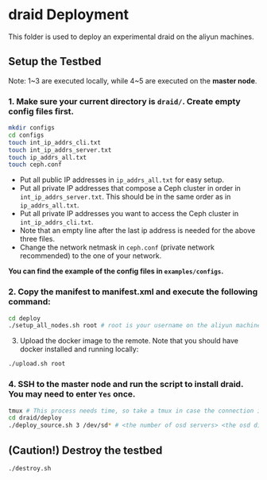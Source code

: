 # draid Deployment

This folder is used to deploy an experimental draid on the aliyun machines.

## Setup the Testbed

Note: 1\~3 are executed locally, while 4\~5 are executed on the **master node**.

### 1. Make sure your current directory is `draid/`. Create empty config files first.

```bash
mkdir configs
cd configs
touch int_ip_addrs_cli.txt
touch int_ip_addrs_server.txt
touch ip_addrs_all.txt
touch ceph.conf
```

- Put all public IP addresses in `ip_addrs_all.txt` for easy setup.
- Put all private IP addresses that compose a Ceph cluster in order in `int_ip_addrs_server.txt`. This should be in the same order as in `ip_addrs_all.txt`.
- Put all private IP addresses you want to access the Ceph cluster in `int_ip_addrs_cli.txt`.
- Note that an empty line after the last ip address is needed for the above three files.
- Change the network netmask in `ceph.conf` (private network recommended) to the one of your network.

**You can find the example of the config files in `examples/configs`.**

### 2. Copy the manifest to manifest.xml and execute the following command:

```Bash
cd deploy
./setup_all_nodes.sh root # root is your username on the aliyun machines
```

3. Upload the docker image to the remote. Note that you should have docker installed and running locally:

```bash
./upload.sh root
```

### 4. SSH to the **master node** and run the script to install draid. You may need to enter `Yes` once.

```Bash
tmux # This process needs time, so take a tmux in case the connection is broken.
cd draid/deploy
./deploy_source.sh 3 /dev/sd* # <the number of osd servers> <the osd disk>
```

## (Caution!) Destroy the testbed

```Bash
./destroy.sh
```
